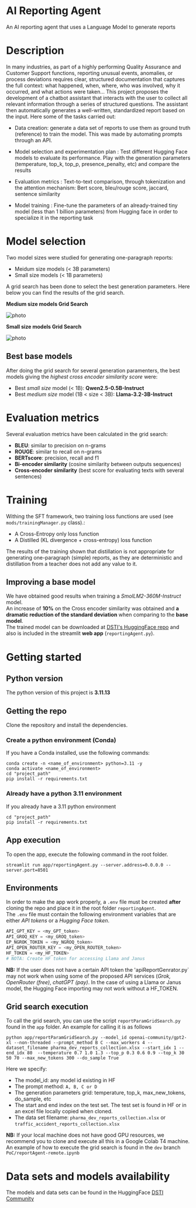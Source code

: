 # AI Reporting Agent
An AI reporting agent that uses a Language Model to generate reports

# Description

In many industries, as part of a highly performing Quality Assurance and Customer Support functions, reporting unusual events, anomalies, or process deviations requires clear, structured documentation that captures the full context: what happened, when, where, who was involved, why it occurred, and what actions were taken… This project proposes the development of a chatbot assistant that interacts with the user to collect all relevant information through a series of structured questions. The assistant then automatically generates a well-written, standardized report based on the input. Here some of the tasks carried out:

- Data creation: generate a data set of reports to use them as ground truth (reference) to train the model. This was made by automating prompts through an API.

- Model selection and experimentation plan : Test different Hugging Face models to evaluate its performance. Play with the generation parameters (temperature, top_k, top_p, presence_penalty, etc) and compare the results

- Evaluation metrics : Text-to-text comparison, through tokenization and the attention mechanism: Bert score, bleu/rouge score, jaccard, sentence similarity

- Model training : Fine-tune the parameters of an already-trained tiny model (less than 1 billion parameters) from Hugging face in order to specialize it in the reporting task

# Model selection
Two model sizes were studied for generating one-paragraph reports: 
- Meidum size models (< 3B parameters)
- Small size models (< 1B parameters)

A grid search has been done to select the best generation parameters. Here below you can find the results of the grid search.  

**Medium size models Grid Search**  

![photo](assets/GridSearchMediumModels.png)

**Small size models Grid Search**  

![photo](assets/GridSearchSmallModels.png)

## Best base models
After doing the grid search for several generation paramenters, the best models giving the *highest cross encoder similarity score* were:
-	Best *small size* model (< 1B): **Qwen2.5-0.5B-Instruct**
-	Best *medium size* model (1B < size < 3B): **Llama-3.2-3B-Instruct**

# Evaluation metrics
Several evaluation metrics have been calculated in the grid search:
- **BLEU**: similar to precision on n-grams
- **ROUGE**: similar to recall on n-grams
- **BERTscore**: precision, recall and f1
- **Bi-encoder similarity** (cosine similarity between outputs sequences)
- **Cross-encoder similarity** (best score for evaluating texts with several sentences)

# Training
Withing the SFT framework, two training loss functions are used (see `mods/trainingManager.py` class).:
- A Cross-Entropy only loss function
- A Distilled (KL divergence + cross-entropy) loss function

The results of the training shown that distillation is not appropriate for generating one-paragraph (simple) reports, as they are deterministic and distillation from a teacher does not add any value to it.  

## Improving a base model
We have obtained good results when training a *SmolLM2-360M-Instruct* model.  
An increase of **10%** on the Cross encoder similarity was obtained and **a dramatic reduction of the standard deviation** when comparing to the **base model**.  
The trained model can be downloaded at [DSTI's HuggingFace repo](https://huggingface.co/DSTI/smollm2-accident-reporter-360m-800) and also is included in the streamlit **web app** (`reportingAgent.py`).

# Getting started

## Python version
The python version of this project is **3.11.13**


## Getting the repo
Clone the repository and install the dependencies.

### Create a python environment (Conda)
If you have a Conda installed, use the following commands:
```
conda create -n <name_of_environment> python=3.11 -y
conda activate <name_of_environment>
cd "project_path"
pip install -r requirements.txt
```

### Already have a python 3.11 environment
If you already have a 3.11 python environment
```
cd "project_path"
pip install -r requirements.txt
```

## App execution

To open the app, execute the following command in the root folder.

``` streamlit run app/reportingAgent.py --server.address=0.0.0.0 --server.port=8501 ```

## Environments

In order to make the app work properly, a `.env` file must be created **after** cloning the repo and place it in the root folder `reportingAgent`.  
The `.env` file must contain the following environment variables that are either *API tokens* or a *Hugging Face token*.   
```python
API_GPT_KEY = <my_GPT_token>
API_GROQ_KEY = <my_GROQ_token>
EP_NGROK_TOKEN = <my_NGROQ_token>
API_OPEN_ROUTER_KEY = <my_OPEN_ROUTER_token>
HF_TOKEN = <my_HF_TOKEN>
# NOTA: Create HF token for accessing Llama and Janus
```
**NB:** If the user does not have a certain API token the 'apiReportGenrator.py` may not work when using some of the proposed API services (*Grok, OpenRouter (free)*, *chatGPT (pay)*. In the case of using a Llama or Janus model, the Hugging Face importing may not work without a HF_TOKEN.

## Grid search execution

To call the grid search, you can use the script `reportParamGridSearch.py` found in the `app` folder.
An example for calling it is as follows
```
python app/reportParamGridSearch.py --model_id openai-community/gpt2-xl --non-threaded --prompt_method B C --max_workers 4 --dataset_filename pharma_dev_reports_collection.xlsx --start_idx 1 --end_idx 80  --temperature 0.7 1.0 1.3 --top_p 0.3 0.6 0.9 --top_k 30 50 70 --max_new_tokens 300 --do_sample True
```
Here we specify:
- The model_id: any model id existing in HF
- The prompt method: ```A, B, C or D```
- The generation parameters grid: temperature, top_k, max_new_tokens, do_sample, etc
- The start and end index on the test set. The test set is found in HF or in an excel file locally copied when cloned.
- The data set filename: `pharma_dev_reports_collection.xlsx` or `traffic_accident_reports_collection.xlsx`

**NB:** If your local machine does not have good GPU resources, we recommend you to clone and execute all this in a Google Colab T4 machine. An example of how to execute the grid search is found in the `dev` branch `PoC/reportAgent-remote.ipynb`

# Data sets and models availability
The models and data sets can be found in the HuggingFace [DSTI Community](https://huggingface.co/DSTI)

